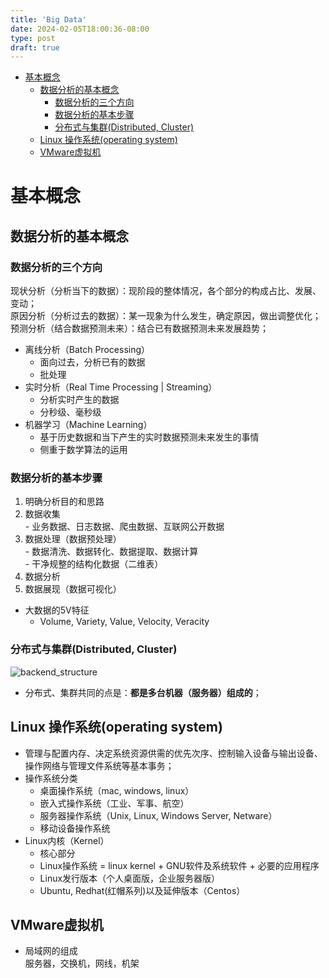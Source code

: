 ```yaml
---
title: 'Big Data'
date: 2024-02-05T18:00:36-08:00
type: post
draft: true
---
```

- [基本概念](#基本概念)
  - [数据分析的基本概念](#数据分析的基本概念)
    - [数据分析的三个方向](#数据分析的三个方向)
    - [数据分析的基本步骤](#数据分析的基本步骤)
    - [分布式与集群(Distributed, Cluster)](#分布式与集群distributed-cluster)
  - [Linux 操作系统(operating system)](#linux-操作系统operating-system)
  - [VMware虚拟机](#vmware虚拟机)

# 基本概念
## 数据分析的基本概念
### 数据分析的三个方向
现状分析（分析当下的数据）：现阶段的整体情况，各个部分的构成占比、发展、变动；      
原因分析（分析过去的数据）：某一现象为什么发生，确定原因，做出调整优化；         
预测分析（结合数据预测未来）：结合已有数据预测未来发展趋势；        

 - 离线分析（Batch Processing）     
   - 面向过去，分析已有的数据       
   - 批处理      
 - 实时分析（Real Time Processing | Streaming）
   - 分析实时产生的数据
   - 分秒级、毫秒级
 - 机器学习（Machine Learning）
   - 基于历史数据和当下产生的实时数据预测未来发生的事情
   - 侧重于数学算法的运用
  
### 数据分析的基本步骤
1. 明确分析目的和思路
2. 数据收集     
        - 业务数据、日志数据、爬虫数据、互联网公开数据
3. 数据处理（数据预处理）       
        - 数据清洗、数据转化、数据提取、数据计算            
        - 干净规整的结构化数据（二维表）
4. 数据分析
5. 数据展现（数据可视化）

- 大数据的5V特征               
  - Volume, Variety, Value, Velocity, Veracity

### 分布式与集群(Distributed, Cluster)
![backend_structure](/posts/images/hadoop1.png)
- 分布式、集群共同的点是：**都是多台机器（服务器）组成的**；


## Linux 操作系统(operating system)
- 管理与配置内存、决定系统资源供需的优先次序、控制输入设备与输出设备、操作网络与管理文件系统等基本事务；      
- 操作系统分类
  - 桌面操作系统（mac, windows, linux）             
  - 嵌入式操作系统（工业、军事、航空）      
  - 服务器操作系统（Unix, Linux, Windows Server, Netware）
  - 移动设备操作系统
- Linux内核（Kernel）
  - 核心部分
  - Linux操作系统 = linux kernel + GNU软件及系统软件 + 必要的应用程序
  - Linux发行版本（个人桌面版，企业服务器版）
  - Ubuntu, Redhat(红帽系列)以及延伸版本（Centos）

## VMware虚拟机
- 局域网的组成           
    服务器，交换机，网线，机架
